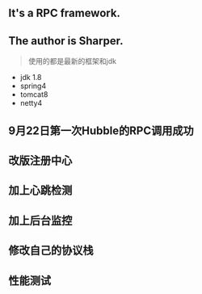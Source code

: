 ## It's a RPC framework.
## The author is  Sharper.

> 使用的都是最新的框架和jdk

- jdk 1.8
- spring4
- tomcat8
- netty4



## 9月22日第一次Hubble的RPC调用成功

## 改版注册中心

## 加上心跳检测 


## 加上后台监控


## 修改自己的协议栈


## 性能测试


 